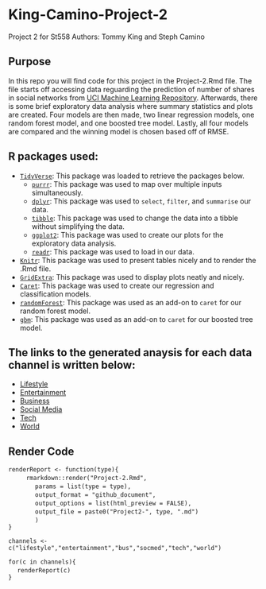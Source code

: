 # King-Camino-Project-2
Project 2 for St558 
Authors: Tommy King and Steph Camino

## Purpose  

In this repo you will find code for this project in the Project-2.Rmd file. The file starts off accessing data reguarding the prediction of number of shares in social networks from [UCI Machine Learning Repository](https://archive.ics.uci.edu/ml/datasets/Online+News+Popularity). Afterwards, there is some brief exploratory data analysis where summary statistics and plots are created. Four models are then made, two linear regression models, one random forest model, and one boosted tree model. Lastly, all four models are compared and the winning model is chosen based off of RMSE.   

## R packages used:  

* [`TidyVerse`](https://www.tidyverse.org/): This package was loaded to retrieve the packages below.
  * [`purrr`](https://purrr.tidyverse.org/): This package was used to map over multiple inputs simultaneously.
  * [`dplyr`](https://dplyr.tidyverse.org/): This package was used to `select`, `filter`, and `summarise` our data. 
  * [`tibble`](https://tibble.tidyverse.org/): This package was used to change the data into a tibble without simplifying the data.
  * [`ggplot2`](https://ggplot2.tidyverse.org/): This package was used to create our plots for the exploratory data analysis.
  * [`readr`](https://readr.tidyverse.org/): This package was used to load in our data. 
* [`Knitr`](https://cran.r-project.org/web/packages/knitr/index.html): This package was used to present tables nicely and to render the .Rmd file. 
* [`GridExtra`](https://cran.r-project.org/web/packages/gridExtra/index.html): This package was used to display plots neatly and nicely.
* [`Caret`](https://cran.r-project.org/web/packages/caret/index.html): This package was used to create our regression and classification models. 
* [`randomForest`](https://cran.r-project.org/web/packages/randomForest/index.html): This package was used as an add-on to `caret` for our random forest model. 
* [`gbm`](https://cran.r-project.org/web/packages/gbm/index.html): This package was used as an add-on to `caret` for our boosted tree model.


## The links to the generated anaysis for each data channel is written below:  

* [Lifestyle](Project2-lifestyle.md)
* [Entertainment](Project2-entertainment.md)
* [Business](Project2-bus.md)
* [Social Media](Project2-socmed.md)
* [Tech](Project2-tech.md)
* [World](Project2-world.md)

## Render Code

`renderReport <- function(type){`  
 &emsp; &emsp; `rmarkdown::render("Project-2.Rmd",`  
 &emsp; &emsp; &emsp; `params = list(type = type),`  
 &emsp; &emsp; &emsp; `output_format = "github_document",`  
 &emsp; &emsp; &emsp; `output_options = list(html_preview = FALSE),`  
 &emsp; &emsp; &emsp; `output_file = paste0("Project2-", type, ".md")`  
 &emsp; &emsp; &emsp; `)`  
`}`

`channels <- c("lifestyle","entertainment","bus","socmed","tech","world")` 

`for(c in channels){`  
&emsp; `renderReport(c)`  
`}`
